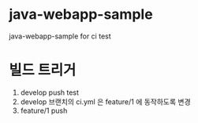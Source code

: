 # java-webapp-sample
java-webapp-sample for ci test

# 빌드 트리거
1. develop push test
2. develop 브랜치의 ci.yml 은 feature/1 에 동작하도록 변경
3. feature/1 push 